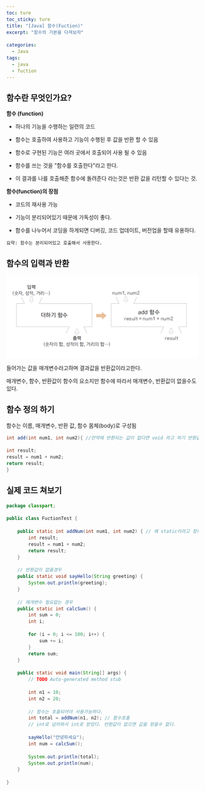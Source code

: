 ```yaml
---
toc: ture
toc_sticky: ture
title: "[Java] 함수(Fuction)"
excerpt: "함수의 기본을 다져보자"

categories:
  - Java
tags:
  - java
  - fuction
---
```

## 함수란 무엇인가요?
**함수 (function)**

- 하나의 기능을 수행하는 일련의 코드

- 함수는 호출하여 사용하고 기능이 수행된 후 값을 반환 할 수 있음

- 함수로 구현된 기능은 여러 곳에서 호출되어 사용 될 수 있음

- 함수를 쓰는 것을 "함수를 호출한다"라고 한다.

- 이 결과를 나를 호출해준 함수에 돌려준다 라는것은 반환 값을 리턴할 수 있다는 것.

**함수(function)의 장점**

- 코드의 재사용 가능

- 기능이 분리되어있기 때문에 가독성이 좋다.

- 함수를 나누어서 코딩을 하게되면 디버깅, 코드 업데이트, 버전업을 할때 유용하다.

```
요약: 함수는 분리되어있고 호출해서 사용한다.
```

## 함수의 입력과 반환

![Alt text](https://github.com/goheeji/goheeji.github.io/blob/master/assets/images/java/fuction/1.png)

들어가는 값을 매개변수라고하며 결과값을 반환값이라고한다. 

매개변수, 함수, 반환값이 함수의 요소지만 함수에 따라서 매개변수, 반환값이 없을수도 있다.

## 함수 정의 하기
함수는 이름, 매개변수, 반환 값, 함수 몸체(body)로 구성됨

```java
int add(int num1, int num2){ //만약에 반환되는 값이 없다면 void 라고 하기 반환값의 타입, 함수이름, 매개변수

int result;
result = num1 + num2;
return result;
}
```


## 실제 코드 쳐보기

```java
package classpart;

public class FuctionTest {

	public static int addNum(int num1, int num2) { // 왜 static이라고 정의했는지는 나중에 설명 여기서는 함수의 기능에 대해서만 얘기한다.
		int result;
		result = num1 + num2;
		return result;
	}

	// 반환값이 없을경우
	public static void sayHello(String greeting) {
		System.out.println(greeting);
	}

	// 매개변수 필요없는 경우
	public static int calcSum() {
		int sum = 0;
		int i;

		for (i = 0; i <= 100; i++) {
			sum += i;
		}
		return sum;
	}

	public static void main(String[] args) {
		// TODO Auto-generated method stub

		int n1 = 10;
		int n2 = 20;

		// 함수는 호출되어야 사용가능하다.
		int total = addNum(n1, n2); // 함수호출
		// int로 넘어와서 int로 받았다. 반환값이 없으면 값을 받을수 없다.
		
		sayHello("안녕하세요");
		int num = calcSum();

		System.out.println(total);
		System.out.println(num);
	}

}

```

